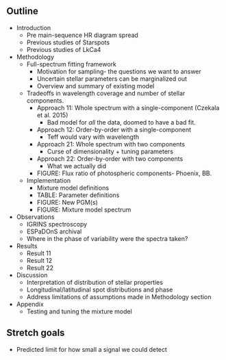 ## Outline


- Introduction
	- Pre main-sequence HR diagram spread
	- Previous studies of Starspots
	- Previous studies of LkCa4
- Methodology
	- Full-spectrum fitting framework
		- Motivation for sampling- the questions we want to answer
		- Uncertain stellar parameters can be marginalized out
		- Overview and summary of existing model
	- Tradeoffs in wavelength coverage and number of stellar components.
		- Approach 11: Whole spectrum with a single-component (Czekala et al. 2015)
			- Bad model for *all* the data, doomed to have a bad fit.
		- Approach 12: Order-by-order with a single-component
			- Teff would vary with wavelength
		- Approach 21: Whole spectrum with two components
			- Curse of dimensionality + tuning parameters
		- Approach 22: Order-by-order with two components
			- What we actually did
		- FIGURE: Flux ratio of photospheric components- Phoenix, BB.	 
	- Implementation
		- Mixture model definitions
		- TABLE: Parameter definitions
		- FIGURE: New PGM(s)
		- FIGURE: Mixture model spectrum
- Observations
	- IGRINS spectroscopy
	- ESPaDOnS archival
	- Where in the phase of variability were the spectra taken?
- Results
	- Result 11
	- Result 12
	- Result 22
- Discussion
	- Interpretation of distribution of stellar properties
	- Longitudinal/latitudinal spot distributions and phase
	- Address limitations of assumptions made in Methodology section
- Appendix
	- Testing and tuning the mixture model

## Stretch goals

- Predicted limit for how small a signal we could detect
